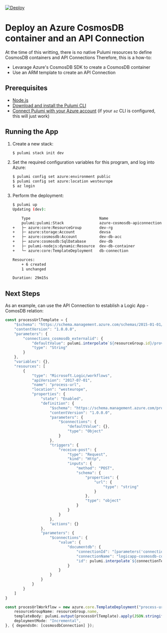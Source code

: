 [![Deploy](https://get.pulumi.com/new/button.svg)](https://app.pulumi.com/new)

# Deploy an Azure CosmosDB container and an API Connection

At the time of this writting, there is no native Pulumi resources to define CosmosDB containers and API Connections
Therefore, this is a how-to:
 - Levarage Azure's CosmosDB SDK to create a CosmosDB container
 - Use an ARM template to create an API Connection

## Prerequisites

- [Node.js](https://nodejs.org/en/download/)
- [Download and install the Pulumi CLI](https://www.pulumi.com/docs/reference/install/)
- [Connect Pulumi with your Azure account](https://www.pulumi.com/docs/reference/clouds/azure/setup/) (if your `az` CLI is
      configured, this will just work)

## Running the App

1. Create a new stack:

    ```sh
    $ pulumi stack init dev
    ```

2. Set the required configuration variables for this program, and log into Azure:

    ```bash
    $ pulumi config set azure:environment public
    $ pulumi config set azure:location westeurope
    $ az login
    ```

3. Perform the deployment:

    ```sh
    $ pulumi up
    Updating (dev):

        Type                               Name                                   Status      Info
        pulumi:pulumi:Stack                azure-cosmosdb-apiconnection-dev                   3 messages
    +   ├─ azure:core:ResourceGroup        dev-rg                                 created
    +   ├─ azure:storage:Account           devsa                                  created
    +   ├─ azure:cosmosdb:Account          dev-db-acc                             created
    +   ├─ azure:cosmosdb:SqlDatabase      dev-db                                 created
    +   ├─ pulumi-nodejs:dynamic:Resource  dev-db-container                       created
    +   └─ azure:core:TemplateDeployment   db-connection                          created

    Resources:
        + 6 created
        1 unchanged

    Duration: 29m15s
    ```

## Next Steps
As an example, can use the API Connection to establish a Logic App - ComosDB relation:

```typescript
const processUrlTemplate = {
    "$schema": "https://schema.management.azure.com/schemas/2015-01-01/deploymentTemplate.json#",
    "contentVersion": "1.0.0.0",
    "parameters": {
        "connections_cosmosdb_externalid": {
            "defaultValue": pulumi.interpolate`${resourceGroup.id}/providers/Microsoft.Web/connections/${connectionTemplate.resources[0].name}`,
            "type": "String"
        }
    },
    "variables": {},
    "resources": [
        {
            "type": "Microsoft.Logic/workflows",
            "apiVersion": "2017-07-01",
            "name": "process-url",
            "location": "westeurope",
            "properties": {
                "state": "Enabled",
                "definition": {
                    "$schema": "https://schema.management.azure.com/providers/Microsoft.Logic/schemas/2016-06-01/workflowdefinition.json#",
                    "contentVersion": "1.0.0.0",
                    "parameters": {
                        "$connections": {
                            "defaultValue": {},
                            "type": "Object"
                        }
                    },
                    "triggers": {
                        "receive-post": {
                            "type": "Request",
                            "kind": "Http",
                            "inputs": {
                                "method": "POST",
                                "schema": {
                                    "properties": {
                                        "url": {
                                            "type": "string"
                                        }
                                    },
                                    "type": "object"
                                }
                            }
                        }
                    },
                    "actions": {}
                },
                "parameters": {
                    "$connections": {
                        "value": {
                            "documentdb": {
                                "connectionId": "[parameters('connections_cosmosdb_externalid')]",
                                "connectionName": "logicapp-cosmosdb-connection",
                                "id": pulumi.interpolate`${connectionTemplate.resources[0].properties.api.id}`
                            }
                        }
                    }
                }
            }
        }
    ]
}

const procesUrlWorkflow = new azure.core.TemplateDeployment("process-url", {
    resourceGroupName: resourceGroup.name,
    templateBody: pulumi.output(processUrlTemplate).apply(JSON.stringify),
    deploymentMode: "Incremental",
}, { dependsOn: [cosmosdbConnection] });
```
